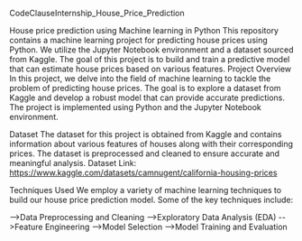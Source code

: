 CodeClauseInternship_House_Price_Prediction

House price prediction using Machine learning in Python This repository contains a machine learning project for predicting house prices using Python. We utilize the Jupyter Notebook environment and a dataset sourced from Kaggle. The goal of this project is to build and train a predictive model that can estimate house prices based on various features. Project Overview In this project, we delve into the field of machine learning to tackle the problem of predicting house prices. The goal is to explore a dataset from Kaggle and develop a robust model that can provide accurate predictions. The project is implemented using Python and the Jupyter Notebook environment.

Dataset The dataset for this project is obtained from Kaggle and contains information about various features of houses along with their corresponding prices. The dataset is preprocessed and cleaned to ensure accurate and meaningful analysis. Dataset Link: https://www.kaggle.com/datasets/camnugent/california-housing-prices

Techniques Used We employ a variety of machine learning techniques to build our house price prediction model. Some of the key techniques include:

-->Data Preprocessing and Cleaning -->Exploratory Data Analysis (EDA) -->Feature Engineering -->Model Selection -->Model Training and Evaluation
